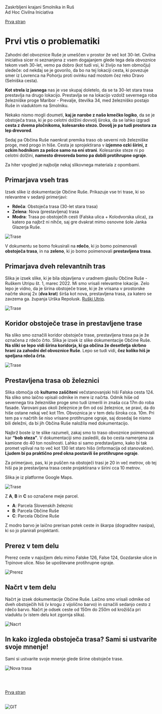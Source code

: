 
Zaskrbljeni krajani Smolnika in Ruš
<br/>
Ad Hoc Civilna Iniciativa 

[Prva stran](index.md)

# Prvi vtis o problematiki
	
Zahodni del obvoznice Ruše je umeščen v prostor že več kot 30-let. Civilna iniciativa
sicer ni seznanjena z vsem dogajanjem glede tega dela obvoznice tekom vseh 30-let, 
vemo pa dobro (kot tudi vsi, ki živijo na tem območju) sledeče: od nekdaj se je govorilo, 
da bo na tej lokaciji cesta, ki povezuje smer iz Lovrenca na Pohorju proti ovinku 
nad mostom čez reko Dravo (Selniška cesta).

**Kot strela iz jasnega** nas je vse skupaj doletelo, da se ta 30-let stara trasa
prestavlja na drugo lokacijo. Prestavlja se na lokacijo vzdolž severnega roba železniške 
proge Maribor - Prevalje, številka 34, med železniško postajo Ruše in viaduktom na Smolniku.

Nekako nismo mogli doumeti, **kaj je narobe z našo kmečko logiko**, da se je obstoječa trasa, 
ki je po celotni dolžini dovvolj široka, da se lahko izgradi **cesta z dvema pločnikoma, 
kolesarsko stezo. Dovolj je pa tudi prostora za lep drevored**.

Sedaj pa Občina Ruše naenkrat premika traso ob severni rob železniške proge, med progo in hiše.
Cesta je sprojektirana v **izjemno ozki širini, z ozkim hodnikom za pešce samo na eni strani**. 
Kolesarske steze ni po celotni dolžini, **namesto drevoreda bomo pa dobili protihrupne
ograje**.

Za hiter vpogled je najbolje nekaj slikovnega materiala z opombami.

## Primarjava vseh tras 

Izsek slike iz dokumentacije Občine Ruše. Prikazuje vse tri trase, ki so relevantne v sedanji primerjavi:
- **Rdeča**:  Obstoječa trasa (30-let stara trasa)
- **Zelena**: Nova (prestavljena) trasa
- **Modra**:  Trasa po obstoječih cesti (Falska ulica + Kolodvorska ulica), za katero pa najbrž ni nihče, 
              saj gre dvakrat mimo osnovne šole Janka Glazerja Ruše.

![Trase](./pic/2022-04-01-VseVarianteTras.png)

V dokumentu se bomo fokusirali na **rdečo**, ki jo bomo poimenovali **obstoječa trasa**, in na
**zeleno**, ki jo bomo poimenovali **prestavljena trasa**.

## Primarjava dveh relevantnih tras 

Slika je izsek slike, ki je bila objavljena v uradnem glasilu Občine Ruše - Ruškem Utripu št. 1, 
marec 2022. Mi smo vrisali relevantne lokacije. Zelo lepo je vidno, da je širina obstoječe trase, 
ki je že vrisana v prostorske načrte skoraj 2x (**dva krat**) širša kot nova, prestavljena trasa, 
za katero se zavzema ga. županja Urška Repolusk. [Ruški Utrip](https://ruse.si/objava/604392).

![Trase](./pic/2022-03-14-Trasa.png)

## Koridor obstoječe trase in prestavljene trase

Na sliko smo označili koridor obstoječe trase, prestavljena trasa pa je že označena z rdečo črto. 
Slika je izsek iz slike dokumentacije Občine Ruše. **Na sliki se lepo vidi širina koridorja, ki 
ga občina že desetletja skrbno hrani za zahodni del obvoznice Ruše**. Lepo se tudi vidi, **čez koliko 
hiš je speljana rdeča črta**.

![Trase](./pic/2022+03-23-SlikaIzStrokovnihPrilog-06.png)

## Prestavljena trasa ob železnici

Slika območja ob **kulturno zaščiteni** večstanovanjski hiši Falska cesta 124. Na sliko smo laično 
vpisali odmike in mere iz načrta. Odmik hiše od severnega tira železniške proge smo tudi izmerili 
in znaša cca 17m do roba fasade. Varovani pas okoli železnice je 6m od osi železnice, se pravi, 
da do hiše ostane nekaj več kot 11m. Obvoznica je v tem delu široka cca. 10m. Pri tem pa v načrtih 
še niso vrisane protihrupne ograje, saj dosedaj še nismo bili deležni, da bi jih Občina Ruše naložila
med dokumentacijo.

Najbrž boste iz te slike razumeli, zakaj smo to traso obvoznice poimenovali kar **“bob steza”**. 
V dokumentaciji smo zasledili, da bo cesta namenjena za kamione do 40 ton nosilnosti. Lahko si samo 
predstavljamo, kako bi tak promet vplival na to več kot 130 let staro hišo (informacija od stanovalcev). 
**Ljudem bi pa praktično pred okna postavili še protihrupne ograje**.

Za primerjavo, pas, ki je puščen na obstoječi trasi je 20 in več metrov, ob tej hiši pa je prestavljena
trasa ceste projektirana v širini cca 10 metrov.

Slika je iz platforme Google Maps.

![Trase](./pic/2022-02-11-Falska-124-02-03.png)

Z **A**, **B** in **C** so označene meje parcel.

- **A**: Parcela Slovenskih železnic
- **B**: Parcela Občine Ruše
- **C**: Parcela Občine Ruše

Z modro barvo je laično prerisan potek ceste in škarpa (dograditev nasipa), ki so jo planirali 
projektanti.


## Prerez v tem delu

Prerez ceste v najožjem delu mimo Falske 126, False 124, Gozdarske ulice in Trpinove ulice. Niso še 
upoštevane protihrupne ograje.

![Prerez](./pic/2022-04-01-nacrt.png)

## Načrt v tem delu

Načrt je izsek dokumentacije Občine Ruše. Laično smo vrisali odmike od dveh obstoječih hiš (v krogu z 
vijolično barvo) in označili sedanjo cesto z rdečo barvo. Načrt je odsek ceste od 150m do 250m od 
krožišča pri viaduktu (v istem delu kot zgornja slika).

![Nacrt](./pic/2022-04-01-Odmiki.png)


## In kako izgleda obstoječa trasa? Sami si ustvarite svoje mnenje!

Sami si ustvarite svoje mnenje glede širine obstoječe trase.

![Nova trasa](./pic/2022-04-08-ObstojecaTrasa-01-small-02.jpg)

<br/>
<br/>

[Prva stran](index.md)
<br/>
<br/>

![GIT](./pic/status_work_green_64x64.png)